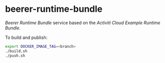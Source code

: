 # beerer-runtime-bundle

_Beerer Runtime Bundle_ service based on the _Activiti Cloud Example Runtime Bundle_.

To build and publish:

```bash
export DOCKER_IMAGE_TAG=<branch>
./build.sh
./push.sh
```

